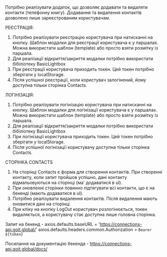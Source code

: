 

Потрібно реалізувати додаток, що дозволяє додавати та видаляти контакти (телефонну книгу). Додавання та видалення контактів дозволено лише зареєстрованим користувачам.

РЕЄСТРАЦІЯ:
1. Потрібно реалізувати реєстрацію користувача при натисканні на кнопку. Шаблон модалки для реєстрації користувача є у паршалах. Можна використати шаблон (template) або просто взяти розмітку із паршала.
2. Для реалізації відкриття/закриття модалки потрібно використати бібіліотеку BasicLightbox
3. При реєстрації користувача приходить токен. Цей токен потрібно зберігати у localStorage.
4. Після успішної реєстрації, коли користувач залогінений, йому доступна тільки сторінка Contacts.


ЛОГІНІЗАЦІЯ:
1. Потрібно реалізувати логінізацію користувача при натисканні на кнопку. Шаблон модалки для логінізації користувача є у паршалах. Можна використати шаблон (template) або просто взяти розмітку із паршала.
2. Для реалізації відкриття/закриття модалки потрібно використати бібіліотеку BasicLightbox
3. При логінізації користувача приходить токен. Цей токен потрібно зберігати у localStorage.
4. Після успішної логінізації користувачу доступна тільки сторінка Contacts.

СТОРІНКА CONTACTS
1. На сторінці Contacts є форма для створення контактів. При створенні контакту, коли запит пройшов успішно, дані контакту відмальовуються на сторінці  (ма' додаватися в ul).
2. При оновленні сторінки повинно підтягувати всі контакти, що є на бекенді (мають додаватися в ul).
3. Потрібно реалізувати видалення контактів. Після видалення мають оновитися дані на сторінці. 
4. При кліку на кнопку LogOut користувач розлогінюється, токен видаляється, а користувачу стає доступна лише головна сторінка. 


Запит на бекенд - axios.defaults.baseURL = 'https://connections-api.goit.global/'
axios.defaults.headers.common.Authorization = `Bearer ${token}`

Посилання на документацію бекенда - https://connections-api.goit.global/docs/ 